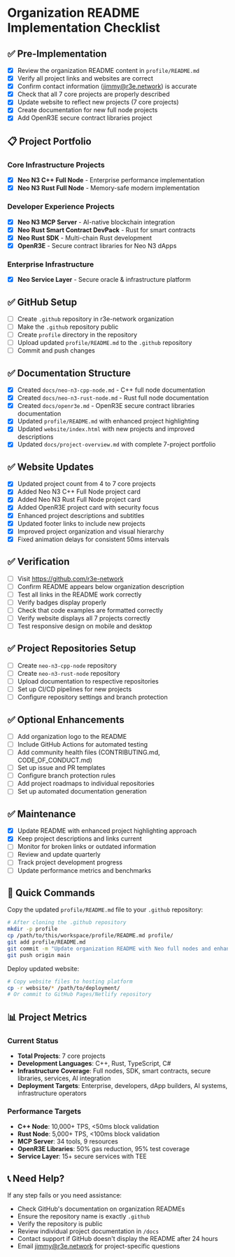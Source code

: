 # Organization README Implementation Checklist

## ✅ Pre-Implementation

- [x] Review the organization README content in `profile/README.md`
- [x] Verify all project links and websites are correct
- [x] Confirm contact information (jimmy@r3e.network) is accurate
- [x] Check that all 7 core projects are properly described
- [x] Update website to reflect new projects (7 core projects)
- [x] Create documentation for new full node projects
- [x] Add OpenR3E secure contract libraries project

## 📋 Project Portfolio

### Core Infrastructure Projects
- [x] **Neo N3 C++ Full Node** - Enterprise performance implementation
- [x] **Neo N3 Rust Full Node** - Memory-safe modern implementation

### Developer Experience Projects  
- [x] **Neo N3 MCP Server** - AI-native blockchain integration
- [x] **Neo Rust Smart Contract DevPack** - Rust for smart contracts
- [x] **Neo Rust SDK** - Multi-chain Rust development
- [x] **OpenR3E** - Secure contract libraries for Neo N3 dApps

### Enterprise Infrastructure
- [x] **Neo Service Layer** - Secure oracle & infrastructure platform

## ✅ GitHub Setup

- [ ] Create `.github` repository in r3e-network organization
- [ ] Make the `.github` repository public
- [ ] Create `profile` directory in the repository
- [ ] Upload updated `profile/README.md` to the `.github` repository
- [ ] Commit and push changes

## ✅ Documentation Structure

- [x] Created `docs/neo-n3-cpp-node.md` - C++ full node documentation
- [x] Created `docs/neo-n3-rust-node.md` - Rust full node documentation
- [x] Created `docs/openr3e.md` - OpenR3E secure contract libraries documentation
- [x] Updated `profile/README.md` with enhanced project highlighting
- [x] Updated `website/index.html` with new projects and improved descriptions
- [x] Updated `docs/project-overview.md` with complete 7-project portfolio

## ✅ Website Updates

- [x] Updated project count from 4 to 7 core projects
- [x] Added Neo N3 C++ Full Node project card
- [x] Added Neo N3 Rust Full Node project card
- [x] Added OpenR3E project card with security focus
- [x] Enhanced project descriptions and subtitles
- [x] Updated footer links to include new projects
- [x] Improved project organization and visual hierarchy
- [x] Fixed animation delays for consistent 50ms intervals

## ✅ Verification

- [ ] Visit https://github.com/r3e-network
- [ ] Confirm README appears below organization description
- [ ] Test all links in the README work correctly
- [ ] Verify badges display properly
- [ ] Check that code examples are formatted correctly
- [ ] Verify website displays all 7 projects correctly
- [ ] Test responsive design on mobile and desktop

## ✅ Project Repositories Setup

- [ ] Create `neo-n3-cpp-node` repository
- [ ] Create `neo-n3-rust-node` repository
- [ ] Upload documentation to respective repositories
- [ ] Set up CI/CD pipelines for new projects
- [ ] Configure repository settings and branch protection

## ✅ Optional Enhancements

- [ ] Add organization logo to the README
- [ ] Include GitHub Actions for automated testing
- [ ] Add community health files (CONTRIBUTING.md, CODE_OF_CONDUCT.md)
- [ ] Set up issue and PR templates
- [ ] Configure branch protection rules
- [ ] Add project roadmaps to individual repositories
- [ ] Set up automated documentation generation

## ✅ Maintenance

- [x] Update README with enhanced project highlighting approach
- [x] Keep project descriptions and links current
- [ ] Monitor for broken links or outdated information
- [ ] Review and update quarterly
- [ ] Track project development progress
- [ ] Update performance metrics and benchmarks

## 🚀 Quick Commands

Copy the updated `profile/README.md` file to your `.github` repository:
```bash
# After cloning the .github repository
mkdir -p profile
cp /path/to/this/workspace/profile/README.md profile/
git add profile/README.md
git commit -m "Update organization README with Neo full nodes and enhanced project highlighting"
git push origin main
```

Deploy updated website:
```bash
# Copy website files to hosting platform
cp -r website/* /path/to/deployment/
# Or commit to GitHub Pages/Netlify repository
```

## 📊 Project Metrics

### Current Status
- **Total Projects**: 7 core projects
- **Development Languages**: C++, Rust, TypeScript, C#
- **Infrastructure Coverage**: Full nodes, SDK, smart contracts, secure libraries, services, AI integration
- **Deployment Targets**: Enterprise, developers, dApp builders, AI systems, infrastructure operators

### Performance Targets
- **C++ Node**: 10,000+ TPS, <50ms block validation
- **Rust Node**: 5,000+ TPS, <100ms block validation  
- **MCP Server**: 34 tools, 9 resources
- **OpenR3E Libraries**: 50% gas reduction, 95% test coverage
- **Service Layer**: 15+ secure services with TEE

## 📞 Need Help?

If any step fails or you need assistance:
- Check GitHub's documentation on organization READMEs
- Ensure the repository name is exactly `.github`
- Verify the repository is public
- Review individual project documentation in `/docs`
- Contact support if GitHub doesn't display the README after 24 hours
- Email jimmy@r3e.network for project-specific questions 